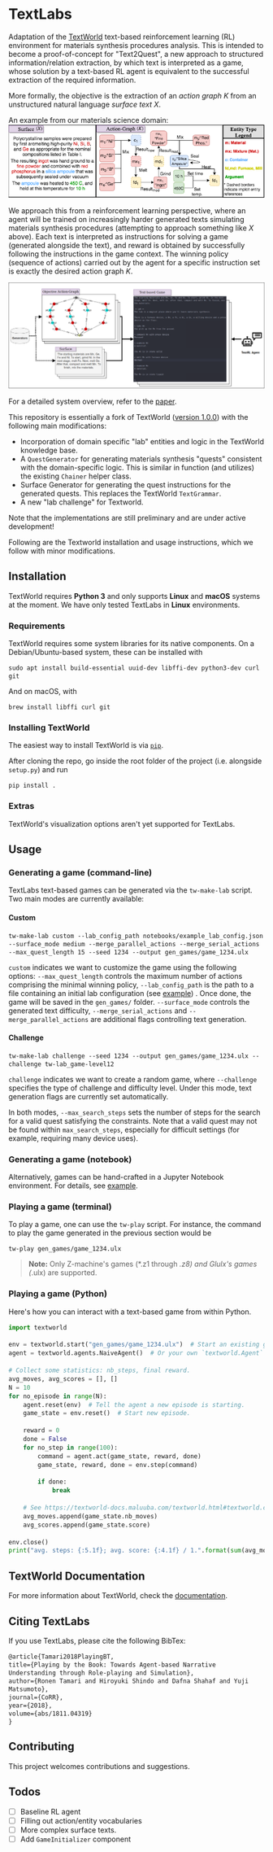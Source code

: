 
# TextLabs
Adaptation of the [TextWorld](https://github.com/Microsoft/TextWorld) text-based reinforcement learning (RL) environment for materials synthesis procedures analysis. This is intended to become a proof-of-concept for "Text2Quest", a new approach to structured information/relation extraction, by which text is interpreted as a game, whose solution by a text-based RL agent is equivalent to the successful extraction of the required information.

More formally, the objective is the extraction of an *action graph* $K$ from an unstructured natural language *surface text* $X$.

An example from our materials science domain:
![](obj_example.png)

We approach this from a reinforcement learning perspective, where an agent will be trained on increasingly harder generated texts simulating materials synthesis procedures (attempting to approach something like $X$ above). Each text is interpreted as instructions for solving a game (generated alongside the text), and reward is obtained by successfully following the instructions in the game context. The winning policy (sequence of actions) carried out by the agent for a specific instruction set is exactly the desired action graph $K$.

![](diagram-Github.png)

For a detailed system overview, refer to the [paper](https://arxiv.org/abs/1811.04319).

This repository is essentially a fork of TextWorld ([version 1.0.0](https://github.com/Microsoft/TextWorld/tree/1.0.0/textworld)) with the following main modifications:

 - Incorporation of domain specific "lab" entities and logic in the TextWorld knowledge base.
  - A `QuestGenerator` for generating materials synthesis "quests" consistent with the domain-specific logic. This is similar in function (and utilizes) the existing `Chainer` helper class.
 - Surface Generator for generating the quest instructions for the generated quests. This replaces the TextWorld `TextGrammar`.
 -  A new "lab challenge" for Textworld.

Note that the implementations are still preliminary and are under active development!

Following are the Textworld installation and usage instructions, which we follow with minor modifications.

## Installation

TextWorld requires __Python 3__ and only supports __Linux__ and __macOS__ systems at the moment. We have only tested TextLabs in __Linux__ environments.

### Requirements

TextWorld requires some system libraries for its native components.
On a Debian/Ubuntu-based system, these can be installed with

    sudo apt install build-essential uuid-dev libffi-dev python3-dev curl git

And on macOS, with

    brew install libffi curl git

### Installing TextWorld

The easiest way to install TextWorld is via [`pip`](https://pypi.org/).

After cloning the repo, go inside the root folder of the project (i.e. alongside `setup.py`) and run

    pip install .

### Extras

TextWorld's visualization options aren't yet supported for TextLabs.


## Usage

### Generating a game (command-line)

TextLabs text-based games can be generated via the `tw-make-lab` script. Two main modes are currently available:

#### Custom

    tw-make-lab custom --lab_config_path notebooks/example_lab_config.json --surface_mode medium --merge_parallel_actions --merge_serial_actions --max_quest_length 15 --seed 1234 --output gen_games/game_1234.ulx

`custom` indicates we want to customize the game using the following options: `--max_quest_length` controls the maximum number of actions comprising the minimal winning policy, `--lab_config_path` is the path to a file containing an initial lab configuration (see [example](notebooks/example_lab_config.json)) . Once done, the game will be saved in the `gen_games/` folder.  `--surface_mode` controls the generated text difficulty, `--merge_serial_actions` and `--merge_parallel_actions` are additional flags controlling text generation.

#### Challenge

    tw-make-lab challenge --seed 1234 --output gen_games/game_1234.ulx --challenge tw-lab_game-level12

`challenge` indicates we want to create a random game, where `--challenge` specifies the type of challenge and difficulty level. Under this mode, text generation flags are currently set automatically.

In both modes, `--max_search_steps` sets the number of steps for the search for a valid quest satisfying the constraints. Note that a valid quest may not be found within `max_search_steps`, especially for difficult settings (for example, requiring many device uses).

### Generating a game (notebook)

Alternatively, games can be hand-crafted in a Jupyter Notebook environment. For details, see [example](notebooks/Demo-play-lab-game.ipynb).

### Playing a game (terminal)

To play a game, one can use the `tw-play` script. For instance, the command to play the game generated in the previous section would be

    tw-play gen_games/game_1234.ulx

> **Note:** Only Z-machine's games (*.z1 through *.z8) and Glulx's games (*.ulx) are supported.

### Playing a game (Python)

Here's how you can interact with a text-based game from within Python.

```python
import textworld

env = textworld.start("gen_games/game_1234.ulx")  # Start an existing game.
agent = textworld.agents.NaiveAgent()  # Or your own `textworld.Agent` subclass.

# Collect some statistics: nb_steps, final reward.
avg_moves, avg_scores = [], []
N = 10
for no_episode in range(N):
    agent.reset(env)  # Tell the agent a new episode is starting.
    game_state = env.reset()  # Start new episode.

    reward = 0
    done = False
    for no_step in range(100):
        command = agent.act(game_state, reward, done)
        game_state, reward, done = env.step(command)

        if done:
            break

    # See https://textworld-docs.maluuba.com/textworld.html#textworld.core.GameState
    avg_moves.append(game_state.nb_moves)
    avg_scores.append(game_state.score)

env.close()
print("avg. steps: {:5.1f}; avg. score: {:4.1f} / 1.".format(sum(avg_moves)/N, sum(avg_scores)/N))
```

## TextWorld Documentation
For more information about TextWorld, check the [documentation](https://aka.ms/textworld-docs).

## Citing TextLabs
If you use TextLabs, please cite the following BibTex:
```
@article{Tamari2018PlayingBT,
title={Playing by the Book: Towards Agent-based Narrative Understanding through Role-playing and Simulation},
author={Ronen Tamari and Hiroyuki Shindo and Dafna Shahaf and Yuji Matsumoto},
journal={CoRR},
year={2018},
volume={abs/1811.04319}
}
```

## Contributing

This project welcomes contributions and suggestions.

## Todos
- [ ] Baseline RL agent
- [ ] Filling out action/entity vocabularies
- [ ] More complex surface texts.
- [ ] Add `GameInitializer` component
